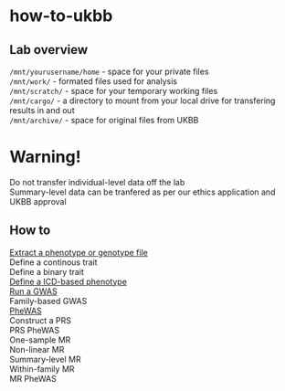 # how-to-ukbb

## Lab overview   
`/mnt/yourusername/home` - space for your private files   
`/mnt/work/` - formated files used for analysis    
`/mnt/scratch/` - space for your temporary working files    
`/mnt/cargo/` - a directory to mount from your local drive for transfering results in and out    
`/mnt/archive/` - space for original files from UKBB

# Warning!
Do not transfer individual-level data off the lab    
Summary-level data can be tranfered as per our ethics application and UKBB approval   

## How to   
[Extract a phenotype or genotype file](https://github.com/benbrumpton/how-to-ukbb/blob/main/extract/extract.md)         
Define a continous trait     
Define a binary trait    
[Define a ICD-based phenotype](https://github.com/hunt-genes/how-to-ukbb/tree/main/define)  
[Run a GWAS](https://github.com/benbrumpton/launch-ukbb-gwas)    
Family-based GWAS     
[PheWAS](https://github.com/hunt-genes/how-to-ukbb/tree/main/UKBpheWAS)   
Construct a PRS    
PRS PheWAS     
One-sample MR     
Non-linear MR     
Summary-level MR     
Within-family MR     
MR PheWAS       
